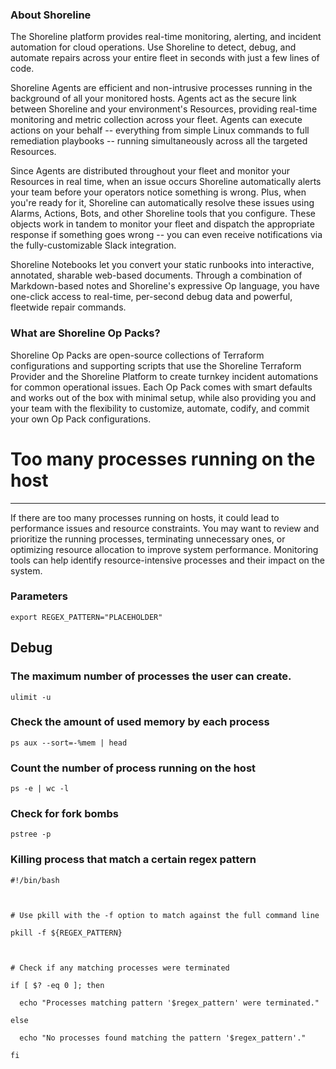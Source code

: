
### About Shoreline
The Shoreline platform provides real-time monitoring, alerting, and incident automation for cloud operations. Use Shoreline to detect, debug, and automate repairs across your entire fleet in seconds with just a few lines of code.

Shoreline Agents are efficient and non-intrusive processes running in the background of all your monitored hosts. Agents act as the secure link between Shoreline and your environment's Resources, providing real-time monitoring and metric collection across your fleet. Agents can execute actions on your behalf -- everything from simple Linux commands to full remediation playbooks -- running simultaneously across all the targeted Resources.

Since Agents are distributed throughout your fleet and monitor your Resources in real time, when an issue occurs Shoreline automatically alerts your team before your operators notice something is wrong. Plus, when you're ready for it, Shoreline can automatically resolve these issues using Alarms, Actions, Bots, and other Shoreline tools that you configure. These objects work in tandem to monitor your fleet and dispatch the appropriate response if something goes wrong -- you can even receive notifications via the fully-customizable Slack integration.

Shoreline Notebooks let you convert your static runbooks into interactive, annotated, sharable web-based documents. Through a combination of Markdown-based notes and Shoreline's expressive Op language, you have one-click access to real-time, per-second debug data and powerful, fleetwide repair commands.

### What are Shoreline Op Packs?
Shoreline Op Packs are open-source collections of Terraform configurations and supporting scripts that use the Shoreline Terraform Provider and the Shoreline Platform to create turnkey incident automations for common operational issues. Each Op Pack comes with smart defaults and works out of the box with minimal setup, while also providing you and your team with the flexibility to customize, automate, codify, and commit your own Op Pack configurations.

# Too many processes running on the host
---

If there are too many processes running on hosts, it could lead to performance issues and resource constraints. You may want to review and prioritize the running processes, terminating unnecessary ones, or optimizing resource allocation to improve system performance. Monitoring tools can help identify resource-intensive processes and their impact on the system.

### Parameters
```shell
export REGEX_PATTERN="PLACEHOLDER"
```

## Debug

### The maximum number of processes the user can create.
```shell
ulimit -u
```

### Check the amount of used memory by each process
```shell
ps aux --sort=-%mem | head
```

### Count the number of process running on the host
```shell
ps -e | wc -l
```

### Check for fork bombs
```shell
pstree -p
```

### Killing process that match a certain regex pattern
```shell
#!/bin/bash



# Use pkill with the -f option to match against the full command line

pkill -f ${REGEX_PATTERN}



# Check if any matching processes were terminated

if [ $? -eq 0 ]; then

  echo "Processes matching pattern '$regex_pattern' were terminated."

else

  echo "No processes found matching the pattern '$regex_pattern'."

fi
```